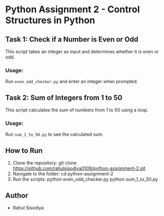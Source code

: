 # Python Assignment 2 - Control Structures in Python

## Task 1: Check if a Number is Even or Odd
This script takes an integer as input and determines whether it is even or odd.

### Usage:
Run `even_odd_checker.py` and enter an integer when prompted.

## Task 2: Sum of Integers from 1 to 50
This script calculates the sum of numbers from 1 to 50 using a loop.

### Usage:
Run `sum_1_to_50.py` to see the calculated sum.

## How to Run
1. Clone the repository:
git clone https://github.com/rahulsisodiya0109/python-assignment-2.git
3. Navigate to the folder:
cd python-assignment-2
4. Run the scripts:
python even_odd_checker.py python sum_1_to_50.py

## Author
- Rahul Sisodiya
